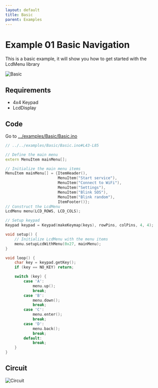 ```yaml
---
layout: default
title: Basic
parent: Examples
---
```


# Example 01 Basic Navigation

This is a basic example, it will show you how to get started with the LcdMenu library

![Basic](https://i.imgur.com/nViET8b.gif)

## Requirements

- 4x4 Keypad
- LcdDisplay

## Code

Go to [.../examples/Basic/Basic.ino](https://github.com/forntoh/LcdMenu/tree/master/examples/Basic/Basic.ino)

```cpp
// ../../examples/Basic/Basic.ino#L43-L85

// Define the main menu
extern MenuItem mainMenu[];

// Initialize the main menu items
MenuItem mainMenu[] = {ItemHeader(),
                       MenuItem("Start service"),
                       MenuItem("Connect to WiFi"),
                       MenuItem("Settings"),
                       MenuItem("Blink SOS"),
                       MenuItem("Blink random"),
                       ItemFooter()};
// Construct the LcdMenu
LcdMenu menu(LCD_ROWS, LCD_COLS);

// Setup keypad
Keypad keypad = Keypad(makeKeymap(keys), rowPins, colPins, 4, 4);

void setup() {
    // Initialize LcdMenu with the menu items
    menu.setupLcdWithMenu(0x27, mainMenu);
}

void loop() {
    char key = keypad.getKey();
    if (key == NO_KEY) return;

    switch (key) {
        case 'A':
            menu.up();
            break;
        case 'B':
            menu.down();
            break;
        case 'C':
            menu.enter();
            break;
        case 'D':
            menu.back();
            break;
        default:
            break;
    }
}
```

## Circuit

<img src="{{ site.baseurl }}/assets/img/circuit.png" alt="Circuit">
